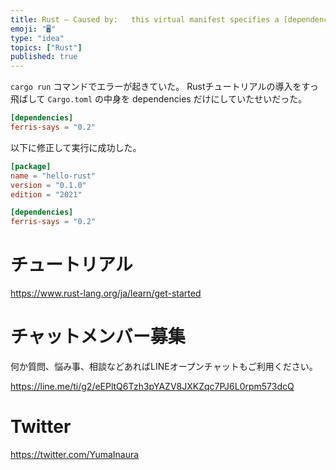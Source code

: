 ```yaml
---
title: Rust – Caused by:   this virtual manifest specifies a [dependencies] s
emoji: "🖥"
type: "idea"
topics: ["Rust"]
published: true
---
```


`cargo run` コマンドでエラーが起きていた。
Rustチュートリアルの導入をすっ飛ばして `Cargo.toml` の中身を dependencies だけにしていたせいだった。

```toml:Cargo.toml
[dependencies]
ferris-says = "0.2"
```

以下に修正して実行に成功した。

```toml:Cargo.toml
[package]
name = "hello-rust"
version = "0.1.0"
edition = "2021"

[dependencies]
ferris-says = "0.2"
```

# チュートリアル

https://www.rust-lang.org/ja/learn/get-started


# チャットメンバー募集


何か質問、悩み事、相談などあればLINEオープンチャットもご利用ください。

https://line.me/ti/g2/eEPltQ6Tzh3pYAZV8JXKZqc7PJ6L0rpm573dcQ


# Twitter

https://twitter.com/YumaInaura

